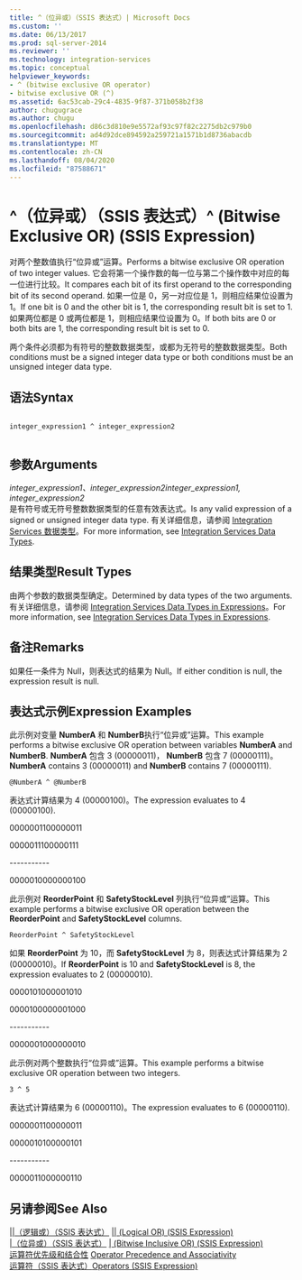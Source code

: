 ```yaml
---
title: ^（位异或）（SSIS 表达式）| Microsoft Docs
ms.custom: ''
ms.date: 06/13/2017
ms.prod: sql-server-2014
ms.reviewer: ''
ms.technology: integration-services
ms.topic: conceptual
helpviewer_keywords:
- ^ (bitwise exclusive OR operator)
- bitwise exclusive OR (^)
ms.assetid: 6ac53cab-29c4-4835-9f87-371b058b2f38
author: chugugrace
ms.author: chugu
ms.openlocfilehash: d86c3d810e9e5572af93c97f82c2275db2c979b0
ms.sourcegitcommit: ad4d92dce894592a259721a1571b1d8736abacdb
ms.translationtype: MT
ms.contentlocale: zh-CN
ms.lasthandoff: 08/04/2020
ms.locfileid: "87588671"
---
```

# <a name="-bitwise-exclusive-or-ssis-expression"></a><span data-ttu-id="75d20-102">^（位异或）（SSIS 表达式）</span><span class="sxs-lookup"><span data-stu-id="75d20-102">^ (Bitwise Exclusive OR) (SSIS Expression)</span></span>
  <span data-ttu-id="75d20-103">对两个整数值执行“位异或”运算。</span><span class="sxs-lookup"><span data-stu-id="75d20-103">Performs a bitwise exclusive OR operation of two integer values.</span></span> <span data-ttu-id="75d20-104">它会将第一个操作数的每一位与第二个操作数中对应的每一位进行比较。</span><span class="sxs-lookup"><span data-stu-id="75d20-104">It compares each bit of its first operand to the corresponding bit of its second operand.</span></span> <span data-ttu-id="75d20-105">如果一位是 0，另一对应位是 1，则相应结果位设置为 1。</span><span class="sxs-lookup"><span data-stu-id="75d20-105">If one bit is 0 and the other bit is 1, the corresponding result bit is set to 1.</span></span> <span data-ttu-id="75d20-106">如果两位都是 0 或两位都是 1，则相应结果位设置为 0。</span><span class="sxs-lookup"><span data-stu-id="75d20-106">If both bits are 0 or both bits are 1, the corresponding result bit is set to 0.</span></span>  
  
 <span data-ttu-id="75d20-107">两个条件必须都为有符号的整数数据类型，或都为无符号的整数数据类型。</span><span class="sxs-lookup"><span data-stu-id="75d20-107">Both conditions must be a signed integer data type or both conditions must be an unsigned integer data type.</span></span>  
  
## <a name="syntax"></a><span data-ttu-id="75d20-108">语法</span><span class="sxs-lookup"><span data-stu-id="75d20-108">Syntax</span></span>  
  
```  
  
integer_expression1 ^ integer_expression2  
  
```  
  
## <a name="arguments"></a><span data-ttu-id="75d20-109">参数</span><span class="sxs-lookup"><span data-stu-id="75d20-109">Arguments</span></span>  
 <span data-ttu-id="75d20-110">*integer_expression1、integer_expression2*</span><span class="sxs-lookup"><span data-stu-id="75d20-110">*integer_expression1, integer_expression2*</span></span>  
 <span data-ttu-id="75d20-111">是有符号或无符号整数数据类型的任意有效表达式。</span><span class="sxs-lookup"><span data-stu-id="75d20-111">Is any valid expression of a signed or unsigned integer data type.</span></span> <span data-ttu-id="75d20-112">有关详细信息，请参阅 [Integration Services 数据类型](../data-flow/integration-services-data-types.md)。</span><span class="sxs-lookup"><span data-stu-id="75d20-112">For more information, see [Integration Services Data Types](../data-flow/integration-services-data-types.md).</span></span>  
  
## <a name="result-types"></a><span data-ttu-id="75d20-113">结果类型</span><span class="sxs-lookup"><span data-stu-id="75d20-113">Result Types</span></span>  
 <span data-ttu-id="75d20-114">由两个参数的数据类型确定。</span><span class="sxs-lookup"><span data-stu-id="75d20-114">Determined by data types of the two arguments.</span></span> <span data-ttu-id="75d20-115">有关详细信息，请参阅 [Integration Services Data Types in Expressions](integration-services-data-types-in-expressions.md)。</span><span class="sxs-lookup"><span data-stu-id="75d20-115">For more information, see [Integration Services Data Types in Expressions](integration-services-data-types-in-expressions.md).</span></span>  
  
## <a name="remarks"></a><span data-ttu-id="75d20-116">备注</span><span class="sxs-lookup"><span data-stu-id="75d20-116">Remarks</span></span>  
 <span data-ttu-id="75d20-117">如果任一条件为 Null，则表达式的结果为 Null。</span><span class="sxs-lookup"><span data-stu-id="75d20-117">If either condition is null, the expression result is null.</span></span>  
  
## <a name="expression-examples"></a><span data-ttu-id="75d20-118">表达式示例</span><span class="sxs-lookup"><span data-stu-id="75d20-118">Expression Examples</span></span>  
 <span data-ttu-id="75d20-119">此示例对变量 **NumberA** 和 **NumberB**执行“位异或”运算。</span><span class="sxs-lookup"><span data-stu-id="75d20-119">This example performs a bitwise exclusive OR operation between variables **NumberA** and **NumberB**.</span></span> <span data-ttu-id="75d20-120">**NumberA** 包含 3 (00000011)， **NumberB** 包含 7 (00000111)。</span><span class="sxs-lookup"><span data-stu-id="75d20-120">**NumberA** contains 3 (00000011) and **NumberB** contains 7 (00000111).</span></span>  
  
```  
@NumberA ^ @NumberB  
```  
  
 <span data-ttu-id="75d20-121">表达式计算结果为 4 (00000100)。</span><span class="sxs-lookup"><span data-stu-id="75d20-121">The expression evaluates to 4 (00000100).</span></span>  
  
 <span data-ttu-id="75d20-122">00000011</span><span class="sxs-lookup"><span data-stu-id="75d20-122">00000011</span></span>  
  
 <span data-ttu-id="75d20-123">00000111</span><span class="sxs-lookup"><span data-stu-id="75d20-123">00000111</span></span>  
  
 ----------\-  
  
 <span data-ttu-id="75d20-124">00000100</span><span class="sxs-lookup"><span data-stu-id="75d20-124">00000100</span></span>  
  
 <span data-ttu-id="75d20-125">此示例对 **ReorderPoint** 和 **SafetyStockLevel** 列执行“位异或”运算。</span><span class="sxs-lookup"><span data-stu-id="75d20-125">This example performs a bitwise exclusive OR operation between the **ReorderPoint** and **SafetyStockLevel** columns.</span></span>  
  
```  
ReorderPoint ^ SafetyStockLevel  
```  
  
 <span data-ttu-id="75d20-126">如果 **ReorderPoint** 为 10，而 **SafetyStockLevel** 为 8，则表达式计算结果为 2 (00000010)。</span><span class="sxs-lookup"><span data-stu-id="75d20-126">If **ReorderPoint** is 10 and **SafetyStockLevel** is 8, the expression evaluates to 2 (00000010).</span></span>  
  
 <span data-ttu-id="75d20-127">00001010</span><span class="sxs-lookup"><span data-stu-id="75d20-127">00001010</span></span>  
  
 <span data-ttu-id="75d20-128">00001000</span><span class="sxs-lookup"><span data-stu-id="75d20-128">00001000</span></span>  
  
 ----------\-  
  
 <span data-ttu-id="75d20-129">00000010</span><span class="sxs-lookup"><span data-stu-id="75d20-129">00000010</span></span>  
  
 <span data-ttu-id="75d20-130">此示例对两个整数执行“位异或”运算。</span><span class="sxs-lookup"><span data-stu-id="75d20-130">This example performs a bitwise exclusive OR operation between two integers.</span></span>  
  
```  
3 ^ 5   
```  
  
 <span data-ttu-id="75d20-131">表达式计算结果为 6 (00000110)。</span><span class="sxs-lookup"><span data-stu-id="75d20-131">The expression evaluates to 6 (00000110).</span></span>  
  
 <span data-ttu-id="75d20-132">00000011</span><span class="sxs-lookup"><span data-stu-id="75d20-132">00000011</span></span>  
  
 <span data-ttu-id="75d20-133">00000101</span><span class="sxs-lookup"><span data-stu-id="75d20-133">00000101</span></span>  
  
 ----------\-  
  
 <span data-ttu-id="75d20-134">00000110</span><span class="sxs-lookup"><span data-stu-id="75d20-134">00000110</span></span>  
  
## <a name="see-also"></a><span data-ttu-id="75d20-135">另请参阅</span><span class="sxs-lookup"><span data-stu-id="75d20-135">See Also</span></span>  
 <span data-ttu-id="75d20-136">[||（逻辑或）（SSIS 表达式）](logical-or-ssis-expression.md) </span><span class="sxs-lookup"><span data-stu-id="75d20-136">[&#124;&#124; &#40;Logical OR&#41; &#40;SSIS Expression&#41;](logical-or-ssis-expression.md) </span></span>  
 <span data-ttu-id="75d20-137">[|（位异或）（SSIS 表达式）](bitwise-inclusive-or-ssis-expression.md) </span><span class="sxs-lookup"><span data-stu-id="75d20-137">[&#124; &#40;Bitwise Inclusive OR&#41; &#40;SSIS Expression&#41;](bitwise-inclusive-or-ssis-expression.md) </span></span>  
 <span data-ttu-id="75d20-138">[运算符优先级和结合性](operator-precedence-and-associativity.md) </span><span class="sxs-lookup"><span data-stu-id="75d20-138">[Operator Precedence and Associativity](operator-precedence-and-associativity.md) </span></span>  
 [<span data-ttu-id="75d20-139">运算符（SSIS 表达式）</span><span class="sxs-lookup"><span data-stu-id="75d20-139">Operators &#40;SSIS Expression&#41;</span></span>](operators-ssis-expression.md)  
  
  
